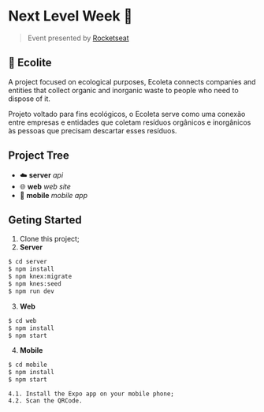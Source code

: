# Next Level Week :rocket:
> Event presented by [Rocketseat](https://rocketseat.com.br/)


## :seedling: Ecolite
A project focused on ecological purposes, Ecoleta connects companies and entities that collect organic and inorganic waste to people who need to dispose of it.

Projeto voltado para fins ecológicos, o Ecoleta serve como uma conexão entre empresas e entidades que coletam resíduos orgânicos e inorgânicos às pessoas que precisam descartar esses resíduos.

## Project Tree
* :cloud: **server** *api*
* :globe_with_meridians: **web** *web site*
* :iphone: **mobile** *mobile app*

## Geting Started
1. Clone this project;
2. **Server**
```sh
$ cd server
$ npm install
$ npm knex:migrate
$ npm knes:seed
$ npm run dev
```
3. **Web**
```sh
$ cd web
$ npm install
$ npm start
```
4. **Mobile**
```sh
$ cd mobile
$ npm install
$ npm start
```
    4.1. Install the Expo app on your mobile phone;
    4.2. Scan the QRCode. 
